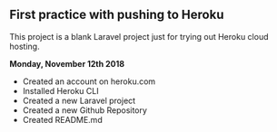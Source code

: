 <h2>First practice with pushing to Heroku</h1>
<p>This project is a blank Laravel project just for trying out Heroku cloud hosting.</p>

<b>Monday, November 12th 2018</b>
- Created an account on heroku.com
- Installed Heroku CLI
- Created a new Laravel project
- Created a new Github Repository
- Created README.md